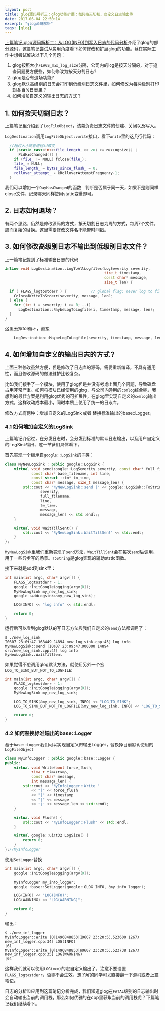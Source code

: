 ```yaml
---
layout: post
title: glog源码解析三：glog功能扩展：如何按天切割、自定义日志输出等
date: 2017-06-04 22:50:14
excerpt: "glog源码解析"
tags: [glog]
---
```


[上篇笔记:glog源码解析二：从LOG(INFO)到写入日志的代码分析](http://izualzhy.cn/glog-source-reading-notes-whole-process)介绍了glog的部分源码，这篇笔记尝试从实用角度看下如何修改和扩展glog的功能。我在实际工作中想尝试解决以下几个问题：

1. glog按照大小`FLAGS_max_log_size`分隔，公司内的log是按天分隔的，对于追查问题更方便些，如何修改为按天分割日志?
2. glog是否有退场功能?
3. glog默认高级别的日志会打印到低级别日志文件里，如何修改为每种级别打印到各自的日志里？
4. 如何增加自定义的输出日志的方式？

<!--more-->

## 1. 如何按天切割日志？

上篇笔记里介绍到了`LogFileObject`，该类负责日志文件的创建、关闭以及写入。

`LogDestination`调用`LogFileObject::write`接口，看下`write`里的这几行代码：

```cpp
  //超过大小或者进程id改变
  if (static_cast<int>(file_length_ >> 20) >= MaxLogSize() ||
      PidHasChanged()) {
    if (file_ != NULL) fclose(file_);
    file_ = NULL;
    file_length_ = bytes_since_flush_ = 0;
    rollover_attempt_ = kRolloverAttemptFrequency-1;
  }
```

我们可以增加一个`DayHasChanged`的函数，判断是否属于同一天，如果不是则同样close文件，记录哪天同样使用static变量即可。

## 2. 日志如何退场？

有两个思路，仍然是修改源码的方式，按天切割日志为周的方式，每周7个文件，周而复始的替换。这里需要修改文件名不能带时间戳。

## 3. 如何修改高级别日志不输出到低级别日志文件？

上一篇笔记提到了标准输出日志的代码

```cpp
inline void LogDestination::LogToAllLogfiles(LogSeverity severity,
                                             time_t timestamp,
                                             const char* message,
                                             size_t len) {

  if ( FLAGS_logtostderr ) {           // global flag: never log to file
    ColoredWriteToStderr(severity, message, len);
  } else {
    for (int i = severity; i >= 0; --i)
      LogDestination::MaybeLogToLogfile(i, timestamp, message, len);
  }
}
```

这里去掉for循环，直接

```cpp
    LogDestination::MaybeLogToLogfile(severity, timestamp, message, len);
```

## 4. 如何增加自定义的输出日志的方式？

上面三种修改虽然方便，但是修改了日志库的源码，需要重新编译，不具有通用性，而且修改源码的做法维护比较复杂。

比如我们接手了一个模块，使用了glog但是并没有考虑上面几个问题，导致磁盘占用非常严重。如何将模块已经使用的glog，与公司内通用的`comlog`结合呢，我想到的最佳方案是利用glog优秀的可扩展性，在glog里实现自定义的`comlog`输出方式，这样改动成本最小，同时本质上使用了统一的日志库。

修改方式有两种：增加自定义的LogSink 或者 替换标准输出的base::Logger。

### 4.1 如何增加自定义的LogSink

上篇笔记介绍过，在分发日志时，会分发到标准的默认日志输出，以及用户自定义的LogSink输出。这一节我们具体看下。

首先实现一个继承自`google::LogSink`的子类：

```cpp
class MyNewLogSink : public google::LogSink {
    virtual void send(google::LogSeverity severity, const char* full_filename,
            const char* base_filename, int line,
            const struct ::tm* tm_time,
            const char* message, size_t message_len) {
        std::cout << "MyNewLogSink::send |" << google::LogSink::ToString(
                severity,
                full_filename,
                line,
                tm_time,
                message,
                message_len) << std::endl;;
    }

    virtual void WaitTillSent() {
        std::cout << "MyNewLogSink::WaitTillSent" << std::endl;
    }
};
```

`MyNewLogSink`里我们重新实现了`send`方法，`WaitTillSent`会在每次`send`后调用，用于一些异步写的场景。`ToString`是glog实现的辅助static函数。

接下来就是add到sink里：

```cpp
int main(int argc, char* argv[]) {
    FLAGS_logtostderr = 1;
    google::InitGoogleLogging(argv[0]);
    MyNewLogSink my_new_log_sink;
    google::AddLogSink(&my_new_log_sink);

    LOG(INFO) << "log info" << std::endl;

    return 0;
}
```

运行后可以看到glog默认的写日志方法和我们自定义的`send`方法都调用了：

```
$ ./new_log_sink
I0607 23:09:47.168449 14894 new_log_sink.cpp:45] log info
MyNewLogSink::send |I0607 23:09:47.000000 14894 src/new_log_sink.cpp:45] log info
MyNewLogSink::WaitTillSent
```

如果觉得不想调用glog默认方法，就使用另外一个宏`LOG_TO_SINK_BUT_NOT_TO_LOGFILE`:

```cpp
int main(int argc, char* argv[]) {
    FLAGS_logtostderr = 1;
    google::InitGoogleLogging(argv[0]);
    MyNewLogSink my_new_log_sink;

    LOG_TO_SINK(&my_new_log_sink, INFO) << "LOG_TO_SINK";
    LOG_TO_SINK_BUT_NOT_TO_LOGFILE(&my_new_log_sink, INFO) << "LOG_TO_SINK_BUT_NOT_TO_LOGFILE1";

    return 0;
}
```


### 4.2 如何替换标准输出的base::Logger

基于`base::Logger`我们可以实现自定义的输出Logger，替换掉目前默认使用的`LogFileObject`

```cpp
class MyInfoLogger : public google::base::Logger {
public:
    virtual void Write(bool force_flush,
            time_t timestamp,
            const char* message,
            int message_len) {
        std::cout << "MyInfoLogger::Write "
            << "|" << force_flush
            << "|" << timestamp
            << "|" << message
            << "|" << message_len << std::endl;
    }

    virtual void Flush() {
        std::cout << "MyInfoLogger::Flush" << std::endl;
    }

    virtual google::uint32 LogSize() {
        return 0;
    }
};//MyInfoLogger
```

使用`SetLogger`替换

```cpp
int main(int argc, char* argv[]) {
    google::InitGoogleLogging(argv[0]);

    MyInfoLogger my_info_logger;
    google::base::SetLogger(google::GLOG_INFO, &my_info_logger);

    LOG(INFO) << "LOG(INFO)";
    LOG(WARNING) << "LOG(WARNING)";

    return 0;
}
```

输出：

```
$ ./new_inf_logger
MyInfoLogger::Write |0|1496848853|I0607 23:20:53.523600 12673 new_inf_logger.cpp:34] LOG(INFO)
|61
MyInfoLogger::Write |0|1496848853|W0607 23:20:53.523738 12673 new_inf_logger.cpp:35] LOG(WARNING)
|64
```

这样我们就可以使用`LOG(xxx)`的宏自定义输出了，注意不要设置`FLAGS_logtostderr`，否则不会生效，想了解的同学可以直接翻一下源码或者上篇笔记。

日志的分析和应用到这篇笔记分析完成，我们知道glog在`FATAL`级别的日志输出时会自动输出当前的调用栈，那么如何优雅的在cpp里获取当前的调用栈呢？下篇笔记我们继续看下。
